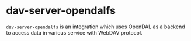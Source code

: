 # dav-server-opendalfs

`dav-server-opendalfs` is an integration which uses OpenDAL as a backend to access data in various service with WebDAV protocol.
